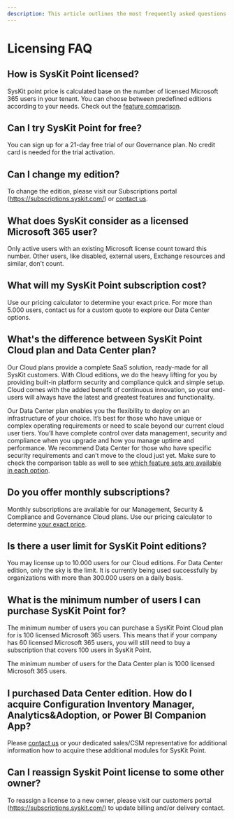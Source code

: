 ```yaml
---
description: This article outlines the most frequently asked questions about SysKit Point licensing.
---
```


# Licensing FAQ

## How is SysKit Point licensed?

SysKit point price is calculated base on the number of licensed Microsoft 365 users in your tenant. You can choose between predefined editions according to your needs. Check out the [feature comparison](https://www.syskit.com/products/point/pricing/).

## Can I try SysKit Point for free?

You can sign up for a 21-day free trial of our Governance plan. No credit card is needed for the trial activation.

## Can I change my edition?

To change the edition, please visit our Subscriptions portal (https://subscriptions.syskit.com/) or [contact us](https://www.syskit.com/company/contact-us).

## What does SysKit consider as a licensed Microsoft 365 user?

Only active users with an existing Microsoft license count toward this number. Other users, like disabled, external users, Exchange resources and similar, don't count.

## What will my SysKit Point subscription cost?

Use our pricing calculator to determine your exact price. For more than 5.000 users, contact us for a custom quote to explore our Data Center options.

## What's the difference between SysKit Point Cloud plan and Data Center plan?

Our Cloud plans provide a complete SaaS solution, ready-made for all SysKit customers. With Cloud editions, we do the heavy lifting for you by providing built-in platform security and compliance quick and simple setup. Cloud comes with the added benefit of continuous innovation, so your end-users will always have the latest and greatest features and functionality.

Our Data Center plan enables you the flexibility to deploy on an infrastructure of your choice. It’s best for those who have unique or complex operating requirements or need to scale beyond our current cloud user tiers. You’ll have complete control over data management, security and compliance when you upgrade and how you manage uptime and performance. We recommend Data Center for those who have specific security requirements and can’t move to the cloud just yet. Make sure to check the comparison table as well to see [which feature sets are available in each option](https://www.syskit.com/products/point/pricing/).

## Do you offer monthly subscriptions?

Monthly subscriptions are available for our Management, Security & Compliance and Governance Cloud plans. Use our pricing calculator to determine [your exact price](https://www.syskit.com/products/point/pricing/).

## Is there a user limit for SysKit Point editions?

You may license up to 10.000 users for our Cloud editions. For Data Center edition, only the sky is the limit. It is currently being used successfully by organizations with more than 300.000 users on a daily basis.

## What is the minimum number of users I can purchase SysKit Point for?

The minimum number of users you can purchase a SysKit Point Cloud plan for is 100 licensed Microsoft 365 users. This means that if your company has 60 licensed Microsoft 365 users, you will still need to buy a subscription that covers 100 users in SysKit Point.

The minimum number of users for the Data Center plan is 1000 licensed Microsoft 365 users.

## I purchased Data Center edition. How do I acquire Configuration Inventory Manager, Analytics&Adoption, or Power BI Companion App?

Please [contact us](https://www.syskit.com/company/contact-us) or your dedicated sales/CSM representative for additional information how to acquire these additional modules for SysKit Point.

## Can I reassign Syskit Point license to some other owner?

To reassign a license to a new owner, please visit our customers portal (https://subscriptions.syskit.com/) to update billing and/or delivery contact.
